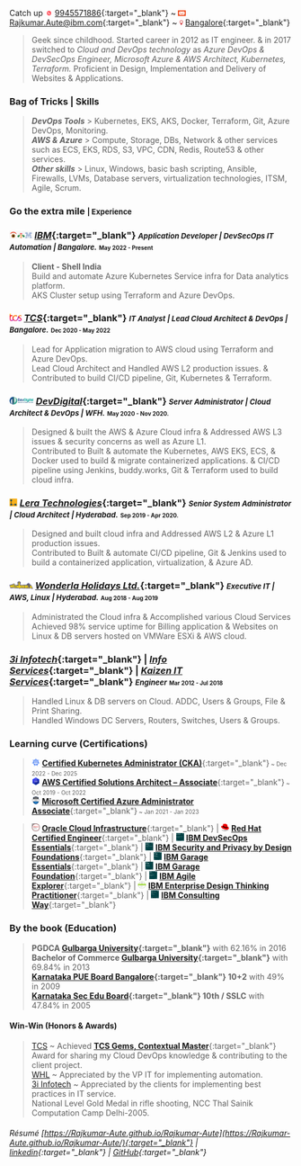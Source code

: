<!--- <abbr title="click here for the most recent résumé. For more details on the specific area, click on the below hyperlinks.">[<font size="1">&uarr;&uarr; latest résumé | https://Rajkumar-Aute.github.io/Rajkumar-Aute </font>](https://Rajkumar-Aute.github.io/Rajkumar-Aute/){:target="_blank"}</abbr> <font size="0">(Looking for job in Hyderabad, on Cloud based Kubernetes, EKS)</font> --->
Catch up <img width="" height="10" src="./image/other/call.gif"> [9945571886](https://wa.me/+919945571886){:target="_blank"} ~
<img width="" height="10" src="./image/other/email.gif"> [Rajkumar.Aute@ibm.com](mailto:Rajkumar.Aute@ibm.com){:target="_blank"} ~
<img width="" height="10" src="./image/other/location.gif"> [Bangalore](https://en.wikipedia.org/wiki/Bangalore){:target="_blank"}

> Geek since childhood. Started career in 2012 as IT engineer. & in 2017 switched to _Cloud and DevOps technology_ as _Azure DevOps & DevSecOps Engineer, Microsoft Azure & AWS Architect, Kubernetes, Terraform._ Proficient in Design, Implementation and Delivery of Websites & Applications.

### Bag of Tricks <font size="3">| Skills</font>
> ___DevOps Tools___ > Kubernetes, EKS, AKS, Docker, Terraform, Git, Azure DevOps, Monitoring.  
___AWS  & Azure___ > Compute, Storage, DBs, Network & other services such as ECS, EKS, RDS, S3, VPC, CDN, Redis, Route53 & other services.  
___Other skills___ > Linux, Windows, basic bash scripting, Ansible, Firewalls, LVMs, Database servers, virtualization technologies, ITSM, Agile, Scrum.

### Go the extra mile <font size="2.5">| Experience</font>
### <img width="" height="14" src="./image/org/ibm.png"> [_IBM_](https://www.ibm.com){:target="_blank"} _<font size="2">Application Developer | DevSecOps IT Automation | Bangalore.</font>_ <font size="1">May 2022 - Present</font>
> **Client - Shell India**  
Build and automate Azure Kubernetes Service infra for Data analytics platform.  
AKS Cluster setup using Terraform and Azure DevOps.

### <img width="" height="14" src="./image/org/tcs.png"> [_TCS_](http://www.tcs.com){:target="_blank"} _<font size="2">IT Analyst | Lead Cloud Architect & DevOps | Bangalore.</font>_ <font size="1">Dec 2020 - May 2022</font>  
> Lead for Application migration to AWS cloud using Terraform and Azure DevOps.  
Lead Cloud Architect and Handled AWS L2 production issues. & Contributed to build CI/CD pipeline, Git, Kubernetes & Terraform.

### <img width="" height="14" src="./image/org/devdigital.jpg"> [_DevDigital_](http://www.devdigital.com){:target="_blank"} _<font size="2"> Server Administrator | Cloud Architect & DevOps | WFH.</font>_ <font size="1">May 2020 - Nov 2020.</font>  
> Designed & built the AWS & Azure Cloud infra & Addressed AWS L3 issues & security concerns as well as Azure L1.  
Contributed to Built & automate the Kubernetes, AWS EKS, ECS, & Docker used to build & migrate containerized applications. & CI/CD pipeline using  Jenkins, buddy.works, Git & Terraform used to build cloud infra.  

### <img width="" height="14" src="./image/org/lera.png"> [_Lera Technologies_](http://www.lera.us){:target="_blank"} _<font size="2">Senior System Administrator | Cloud Architect | Hyderabad.</font>_ <font size="1">Sep 2019 - Apr 2020.</font>  
> Designed and built cloud infra and Addressed AWS L2 & Azure L1 production issues.  
Contributed to Built & automate CI/CD pipeline, Git & Jenkins used to build a containerized application, virtualization, & Azure AD.

### <img width="" height="14" src="./image/org/wla.png"> [_Wonderla Holidays Ltd._](http://www.wonderla.com){:target="_blank"} _<font size="2">Executive IT | AWS, Linux | Hyderabad.</font>_ <font size="1">Aug 2018 - Aug 2019</font>
> Administrated the Cloud infra & Accomplished various Cloud Services  
Achieved 98% service uptime for Billing application & Websites on Linux & DB servers hosted on VMWare ESXi & AWS cloud.

### <!--- <img width="" height="18" src="./image/org/3i.png"> --->[_3i Infotech_](http://www.3i-infotech.com){:target="_blank"} _<font size="2"> <!---Engineer | AWS, Linux | Hyderabad.---></font>_ <font size="1"> <!---Mar 2015 - Jul 2018 ---></font> | <!--- <img width="" height="20" src="./image/org/infoservice.jpg"> ---> [_Info Services_](http://ibmesp.com){:target="_blank"}<!---_<font size="2"> Support Engineer | Windows,Network | Clients-MAFIL</font>_ <font size="1">Aug 2014 - Mar 2015.</font> <font size="1"> </font>---> | <!--- <img width="" height="15" src="./image/org/kaizen.png"> ---> [_Kaizen IT Services_](https://www.linkedin.com/company/kaizen-it-services-pvt.-ltd./){:target="_blank"} _<font size="2"> Engineer</font>_ <font size="1">Mar 2012 - <!---Mar 2012 - July 2014---> Jul 2018</font> <font size="1"> </font>  
> Handled Linux & DB servers on Cloud. ADDC, Users & Groups, File & Print Sharing.  
Handled Windows DC Servers, Routers, Switches, Users & Groups.

### Learning curve (Certifications)
> <img width="" height="14" src="./image/cert/cka.svg"> [**Certified Kubernetes Administrator (CKA)**](https://www.credly.com/){:target="_blank"}<font size="1"> ~ Dec 2022 - Dec 2025</font>  
<img width="" height="14" src="./image/cert/AWS_Architect_Associate.png"> [**AWS Certified Solutions Architect – Associate**](https://www.credly.com/badges/950ba75b-a8e7-4439-836f-d376c0427560?source=linked_in_profile){:target="_blank"}<font size="1"> ~ Oct 2019 - Oct 2022</font>  
<img width="" height="14" src="./image/cert/azure-administrator-associate.png"> [**Microsoft Certified Azure Administrator Associate**](https://www.credly.com/badges/0ca6c8a7-e631-4a79-8270-bc94404d1705?source=linked_in_profile){:target="_blank"}<font size="1"> ~ Jan 2021 - Jan 2023</font>  

><img width="" height="14" src="./image/cert/oracle.jpg"> [**Oracle Cloud Infrastructure**](https://www.credly.com/badges/93d0e186-5352-44bb-9d57-8400d5dd14aa?source=linked_in_profile){:target="_blank"}<!---<font size="1"> ~ Apr 2020 - Oct 2021</font>---> | 
<img width="" height="14" src="./image/cert/redhat.png"> [**Red Hat Certified Engineer**](https://rhtapps.redhat.com/verify?certId=180-084-022){:target="_blank"}<!--- <font size="1"> ~ Jul 2018 - Jul 2021</font> ---> | 
<img width="" height="14" src="./image/cert/DevSecOps-Essentials.png"> [**IBM DevSecOps Essentials**](https://www.credly.com/badges/e19cb742-c05c-40d8-9d2e-979a92a4fedb/public_url){:target="_blank"} | 
<img width="" height="14" src="./image/cert/Security-_-Privacy-by-Design-Foundational.png"> [**IBM Security and Privacy by Design Foundations**](https://www.credly.com/badges/9d566f46-fdc4-4c49-ab6b-270e54da0768/public_url){:target="_blank"} | 
<img width="" height="14" src="./image/cert/IBM_Garage_Essentials.png"> [**IBM Garage Essentials**](https://www.credly.com/badges/07bcd366-73cc-48a3-be98-d7be94a50c73/public_url){:target="_blank"} | 
<img width="" height="14" src="./image/cert/IBM_Garage_Foundation.png"> [**IBM Garage Foundation**](https://www.credly.com/badges/32e585fc-aa8f-4113-95f4-e520f5e7d0bf/public_url){:target="_blank"} | 
<img width="" height="14" src="./image/cert/IBM-Agile-Explorer.png"> [**IBM Agile Explorer**](https://www.credly.com/badges/c3e6edb8-0874-4a87-8013-b8858b78f153/public_url){:target="_blank"} | 
<img width="" height="14" src="./image/cert/Badges_v8-07_Practitioner.png"> [**IBM Enterprise Design Thinking Practitioner**](https://www.credly.com/badges/9f172c65-e442-43be-b2cb-d07f22c28395/public_url){:target="_blank"} | 
<img width="" height="14" src="./image/cert/IBM_Consulting_Way.png"> [**IBM Consulting Way**](https://www.credly.com/badges/22a02dc8-4977-4212-866a-4ad290c72438/public_url){:target="_blank"}  

### By the book (Education)
>**PGDCA [Gulbarga University](https://www.gug.ac.in/){:target="_blank"}** with 62.16% in 2016  
**Bachelor of Commerce [Gulbarga University](https://www.gug.ac.in/){:target="_blank"}** with 69.84% in 2013  
**[Karnataka PUE Board Bangalore](https://pue.karnataka.gov.in){:target="_blank"} 10+2** with 49% in 2009  
**[Karnataka Sec Edu Board](https://sslc.karnataka.gov.in/){:target="_blank"} 10th / SSLC** with 47.84% in 2005

#### Win-Win (Honors & Awards)
>[TCS](http://www.tcs.com) ~ Achieved [__TCS Gems, Contextual Master__](https://www.tcs.com/tcs-way/contextual-knowledge-mastery-tcs-client-growth){:target="_blank"} Award for sharing my Cloud DevOps knowledge & contributing to the client project.  
[WHL](http://www.wonderla.com) ~ Appreciated by the VP IT for implementing automation.  
[3i Infotech](http://www.3i-infotech.com) ~ Appreciated by the clients for implementing best practices in IT service.  
National Level Gold Medal in rifle shooting, NCC Thal Sainik Computation Camp Delhi-2005.

###### Résumé [https://Rajkumar-Aute.github.io/Rajkumar-Aute](https://Rajkumar-Aute.github.io/Rajkumar-Aute/){:target="_blank"} | [linkedin](https://www.linkedin.com/in/RajkumarAute/){:target="_blank"} | [GitHub](https://github.com/Rajkumar-Aute){:target="_blank"}